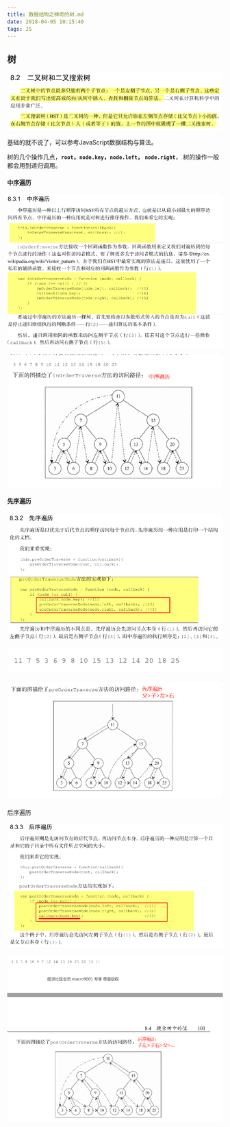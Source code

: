 ```yaml
---
title: 数据结构之神奇的树.md
date: 2018-04-05 10:15:40
tags: JS
---
```


## 树

![](../assets/tree.png)

基础的就不说了，可以参考JavaScript数据结构与算法。

树的几个操作几点，**`root`，`node.key`，`node.left`， `node.right`**， 树的操作一般都会用到递归调用。


#### 中序遍历


![](../assets/tree2.png)

![](../assets/tree3.png)


#### 先序遍历


![](../assets/tree4.png)


![](../assets/tree5.png)


#### ![](../assets/tree6.png)

后序遍历


#### ![](../assets/tree7.png)


![](../assets/tree8.png)

